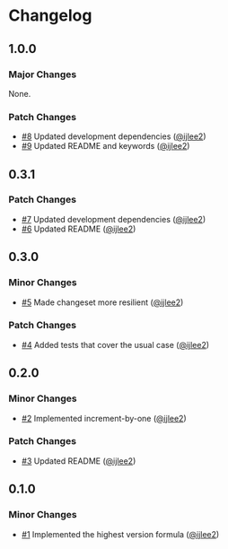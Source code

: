 # Changelog

## 1.0.0

### Major Changes

None.

### Patch Changes

- [#8](https://github.com/ijlee2/update-workspace-root-version/pull/8) Updated development dependencies ([@ijlee2](https://github.com/ijlee2))
- [#9](https://github.com/ijlee2/update-workspace-root-version/pull/9) Updated README and keywords ([@ijlee2](https://github.com/ijlee2))

## 0.3.1

### Patch Changes

- [#7](https://github.com/ijlee2/update-workspace-root-version/pull/7) Updated development dependencies ([@ijlee2](https://github.com/ijlee2))
- [#6](https://github.com/ijlee2/update-workspace-root-version/pull/6) Updated README ([@ijlee2](https://github.com/ijlee2))

## 0.3.0

### Minor Changes

- [#5](https://github.com/ijlee2/update-workspace-root-version/pull/5) Made changeset more resilient ([@ijlee2](https://github.com/ijlee2))

### Patch Changes

- [#4](https://github.com/ijlee2/update-workspace-root-version/pull/4) Added tests that cover the usual case ([@ijlee2](https://github.com/ijlee2))

## 0.2.0

### Minor Changes

- [#2](https://github.com/ijlee2/update-workspace-root-version/pull/2) Implemented increment-by-one ([@ijlee2](https://github.com/ijlee2))

### Patch Changes

- [#3](https://github.com/ijlee2/update-workspace-root-version/pull/3) Updated README ([@ijlee2](https://github.com/ijlee2))

## 0.1.0

### Minor Changes

- [#1](https://github.com/ijlee2/update-workspace-root-version/pull/1) Implemented the highest version formula ([@ijlee2](https://github.com/ijlee2))
